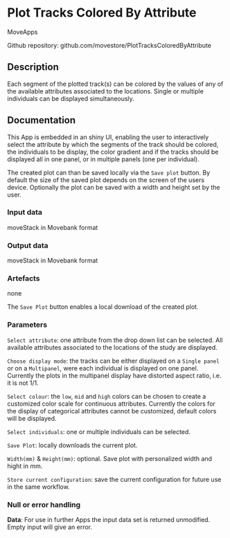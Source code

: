 # Plot Tracks Colored By Attribute

MoveApps

Github repository: github.com/movestore/PlotTracksColoredByAttribute

## Description
Each segment of the plotted track(s) can be colored by the values of any of the available attributes associated to the locations. Single or multiple individuals can be displayed simultaneously.

## Documentation
This App is embedded in an shiny UI, enabling the user to interactively select the attribute by which the segments of the track should be colored, the individuals to be display, the color gradient and if the tracks should be displayed all in one panel, or in multiple panels (one per individual). 

The created plot can than be saved locally via the `Save plot` button. By default the size of the saved plot depends on the screen of the users device. Optionally the plot can be saved with a width and height set by the user. 


### Input data
moveStack in Movebank format

### Output data
moveStack in Movebank format

### Artefacts
none

The `Save Plot` button enables a local download of the created plot.

### Parameters
`Select attribute`: one attribute from the drop down list can be selected. All available attributes associated to the locations of the study are displayed.

`Choose display mode`: the tracks can be either displayed on a `Single panel` or on a `Multipanel`, were each individual is displayed on one panel. Currently the plots in the multipanel display have distorted aspect ratio, i.e. it is not 1/1.

`Select colour`: the `low`, `mid` and `high` colors can be chosen to create a customized color scale for continuous attributes. Currently the colors for the display of categorical attributes cannot be customized, default colors will be displayed.

`Select individuals`: one or multiple individuals can be selected.

`Save Plot`: locally downloads the current plot.

`Width(mm)` & `Height(mm)`: optional. Save plot with personalized width and hight in mm.

`Store current configuration`: save the current configuration for future use in the same workflow.

### Null or error handling
**Data**: For use in further Apps the input data set is returned unmodified. Empty input will give an error.
